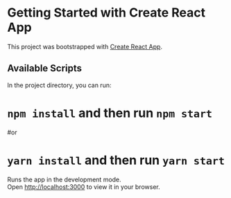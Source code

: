 
# Getting Started with Create React App

This project was bootstrapped with [Create React App](https://github.com/facebook/create-react-app).

## Available Scripts

In the project directory, you can run:

# `npm install` and then run  `npm start` 

#or

# `yarn install` and then run `yarn start`


Runs the app in the development mode.\
Open [http://localhost:3000](http://localhost:3000) to view it in your browser.
